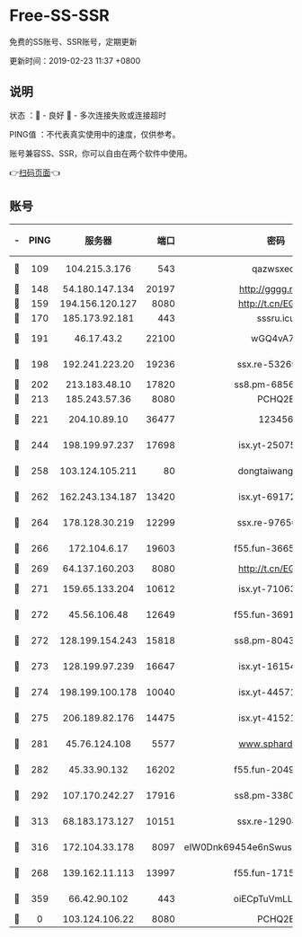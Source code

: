 # Free-SS-SSR

免费的SS账号、SSR账号，定期更新

更新时间：2019-02-23 11:37 +0800

## 说明

状态     ：🙂 - 良好 🙁 - 多次连接失败或连接超时

PING值   ：不代表真实使用中的速度，仅供参考。

账号兼容SS、SSR，你可以自由在两个软件中使用。

👉[扫码页面](https://liesauer.github.io/free-ss-ssr.github.io/)👈

## 账号

|-|PING|服务器|端口|密码|加密方式|区域|
|:----:|:----:|:-----:|-----:|:----:|:----:|:----:|
|🙂|109|104.215.3.176|543|qazwsxedc|aes-256-gcm|JP|
|🙂|148|54.180.147.134|20197|http://gggg.rocks|chacha20|KR|
|🙂|159|194.156.120.127|8080|http://t.cn/EGJIyrl|rc4-md5|RU|
|🙂|170|185.173.92.181|443|sssru.icu|rc4-md5|RU|
|🙂|191|46.17.43.2|22100|wGQ4vA7D|aes-256-gcm|RU|
|🙂|198|192.241.223.20|19236|ssx.re-53269147|aes-256-cfb|US|
|🙂|202|213.183.48.10|17820|ss8.pm-68560247|rc4-md5|RU|
|🙂|213|185.243.57.36|8080|PCHQ2E|rc4-md5|US|
|🙂|221|204.10.89.10|36477|123456|aes-256-cfb|US|
|🙂|244|198.199.97.237|17698|isx.yt-25075255|aes-256-cfb|US|
|🙂|258|103.124.105.211|80|dongtaiwang.com|aes-256-cfb|US|
|🙂|262|162.243.134.187|13420|isx.yt-69172520|aes-256-cfb|US|
|🙂|264|178.128.30.219|12299|ssx.re-97656059|aes-256-cfb|SG|
|🙂|266|172.104.6.17|19603|f55.fun-36655557|aes-256-cfb|US|
|🙂|269|64.137.160.203|8080|http://t.cn/EGJIyrl|rc4-md5|CA|
|🙂|271|159.65.133.204|10612|isx.yt-71063430|aes-256-cfb|SG|
|🙂|272|45.56.106.48|12649|f55.fun-36914510|aes-256-cfb|US|
|🙂|272|128.199.154.243|15818|ss8.pm-80438797|aes-256-cfb|SG|
|🙂|273|128.199.97.239|16647|isx.yt-16154588|aes-256-cfb|SG|
|🙂|274|198.199.100.178|10040|isx.yt-44571737|aes-256-cfb|US|
|🙂|275|206.189.82.176|14475|isx.yt-41521441|aes-256-cfb|SG|
|🙂|281|45.76.124.108|5577|www.sphard.com|aes-256-cfb|AU|
|🙂|282|45.33.90.132|16202|f55.fun-20490140|aes-256-cfb|US|
|🙂|292|107.170.242.27|17916|ss8.pm-33807942|aes-256-cfb|US|
|🙂|313|68.183.173.127|10151|ssx.re-12908740|aes-256-cfb|US|
|🙂|316|172.104.33.178|8097|eIW0Dnk69454e6nSwuspv9DmS201tQ0D|aes-256-cfb|SG|
|🙂|268|139.162.11.113|13997|f55.fun-17151617|aes-256-cfb|SG|
|🙁|359|66.42.90.102|443|oiECpTuVmLLxk4Ts|aes-256-cfb|US|
|🙁|0|103.124.106.22|8080|PCHQ2E|rc4-md5|US|

